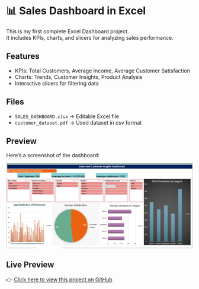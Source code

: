 # 📊 Sales Dashboard in Excel

This is my first complete Excel Dashboard project.  
It includes KPIs, charts, and slicers for analyzing sales performance.

## Features
- KPIs: Total Customers, Average Income, Average Customer Satisfaction
- Charts: Trends, Customer Insights, Product Analysis
- Interactive slicers for filtering data

## Files
- `SALES_DASHBOARD.xlsx` → Editable Excel file
- `customer_dataset.pdf` → Used dataset in csv format

## Preview
Here’s a screenshot of the dashboard:

![Dashboard Screenshot](dashboard.png)

## Live Preview
👉 [Click here to view this project on GitHub](https://github.com/malingubarnice/Excel-Sales-Dashboard)
